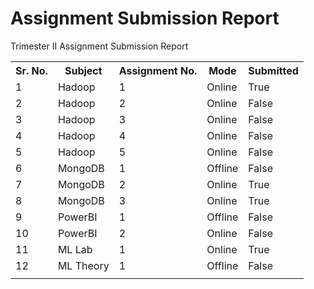 # Assignment Submission Report
Trimester II Assignment Submission Report
<table width='100'>
    <tr>
        <th>Sr. No.</th>
        <th>Subject</th>
        <th>Assignment No.</th>
        <th>Mode</th>
        <th>Submitted</th>
    </tr>
    <tr>
        <td>1</td>
        <td>Hadoop</td>
        <td>1</td>
        <td>Online</td>
        <td>True</td>
    </tr>
    <tr>
        <td>2</td>
        <td>Hadoop</td>
        <td>2</td>
        <td>Online</td>
        <td>False</td>
    </tr>
    <tr>
        <td>3</td>
        <td>Hadoop</td>
        <td>3</td>
        <td>Online</td>
        <td>False</td>
    </tr>
    <tr>
        <td>4</td>
        <td>Hadoop</td>
        <td>4</td>
        <td>Online</td>
        <td>False</td>
    </tr>
    <tr>
        <td>5</td>
        <td>Hadoop</td>
        <td>5</td>
        <td>Online</td>
        <td>False</td>
    </tr>
    <tr>
        <td>6</td>
        <td>MongoDB</td>
        <td>1</td>
        <td>Offline</td>
        <td>False</td>
    </tr>
    <tr>
        <td>7</td>
        <td>MongoDB</td>
        <td>2</td>
        <td>Online</td>
        <td>True</td>
    </tr>
    <tr>
        <td>8</td>
        <td>MongoDB</td>
        <td>3</td>
        <td>Online</td>
        <td>True</td>
    </tr>
    <tr>
        <td>9</td>
        <td>PowerBI</td>
        <td>1</td>
        <td>Offline</td>
        <td>False</td>
    </tr>
    <tr>
        <td>10</td>
        <td>PowerBI</td>
        <td>2</td>
        <td>Online</td>
        <td>False</td>
    </tr>
    <tr>
        <td>11</td>
        <td>ML Lab</td>
        <td>1</td>
        <td>Online</td>
        <td>True</td>
    </tr>
    <tr>
        <td>12</td>
        <td>ML Theory</td>
        <td>1</td>
        <td>Offline</td>
        <td>False</td>
    </tr>
    <tr>
        <td></td>
        <td></td>
        <td></td>
        <td></td>
        <td></td>
    </tr>
</table>